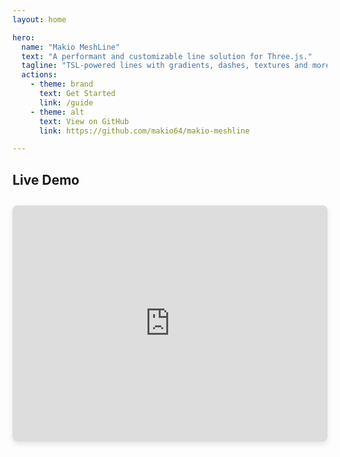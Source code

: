 ```yaml
---
layout: home

hero:
  name: "Makio MeshLine"
  text: "A performant and customizable line solution for Three.js."
  tagline: "TSL-powered lines with gradients, dashes, textures and more."
  actions:
    - theme: brand
      text: Get Started
      link: /guide
    - theme: alt
      text: View on GitHub
      link: https://github.com/makio64/makio-meshline

--- 
```


## Live Demo

<div style="position: relative; padding-bottom: 75%; height: 0; overflow: hidden; max-width: 100%; margin-top: 2em; border-radius: 8px; box-shadow: 0 4px 8px rgba(0,0,0,0.1);">
  <iframe 
    src="https://meshlines.netlify.app/" 
    frameborder="0" 
    allowfullscreen
    style="position: absolute; top: 0; left: 0; width: 100%; height: 100%;"
  ></iframe>
</div> 